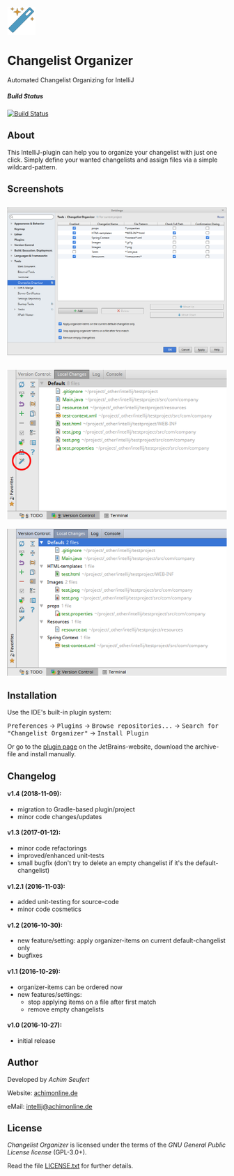![alt tag](https://raw.githubusercontent.com/4ch1m/ChangelistOrganizer/master/src/main/resources/icons/icon_64x64.png)
# Changelist Organizer
Automated Changelist Organizing for IntelliJ

##### Build Status
[![Build Status](https://travis-ci.org/4ch1m/ChangelistOrganizer.svg?branch=master)](https://travis-ci.org/4ch1m/ChangelistOrganizer)

## About
This IntelliJ-plugin can help you to organize your changelist with just one click.
Simply define your wanted changelists and assign files via a simple wildcard-pattern.

##  Screenshots
![alt tag](https://raw.githubusercontent.com/4ch1m/ChangelistOrganizer/master/screenshots/settings.png)
---
![alt tag](https://raw.githubusercontent.com/4ch1m/ChangelistOrganizer/master/screenshots/changelist-before.png)
---
![alt tag](https://raw.githubusercontent.com/4ch1m/ChangelistOrganizer/master/screenshots/changelist-after.png)

## Installation
Use the IDE's built-in plugin system:

<kbd>Preferences</kbd> &rarr; <kbd>Plugins</kbd> &rarr; <kbd>Browse repositories...</kbd> &rarr; <kbd>Search for "Changelist Organizer"</kbd> &rarr; <kbd>Install Plugin</kbd>

Or go to the [plugin page](https://plugins.jetbrains.com/plugin/9216?pr=idea) on the JetBrains-website, download the archive-file and install manually.

##  Changelog
#### **v1.4** (2018-11-09):
* migration to Gradle-based plugin/project
* minor code changes/updates

#### **v1.3** (2017-01-12):
* minor code refactorings
* improved/enhanced unit-tests
* small bugfix (don't try to delete an empty changelist if it's the default-changelist)

#### **v1.2.1** (2016-11-03):
* added unit-testing for source-code
* minor code cosmetics

#### **v1.2** (2016-10-30):
* new feature/setting: apply organizer-items on current default-changelist only
* bugfixes

#### **v1.1** (2016-10-29):
* organizer-items can be ordered now
* new features/settings:
  - stop applying items on a file after first match
  - remove empty changelists

#### **v1.0** (2016-10-27):
* initial release

## Author
Developed by *Achim Seufert*

Website: [achimonline.de](http://www.achimonline.de)

eMail: [intellij@achimonline.de](mailto:intellij@achimonline.de)

## License
*Changelist Organizer* is licensed under the terms of the *GNU General Public License license* (GPL-3.0+).

Read the file [LICENSE.txt](LICENSE.txt) for further details.
